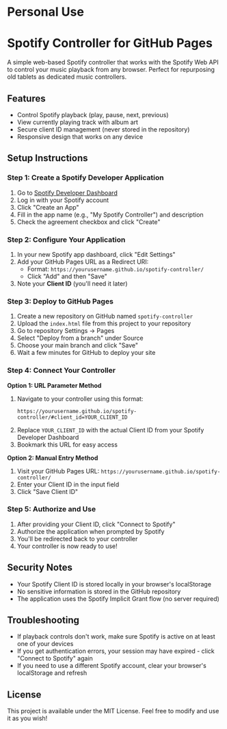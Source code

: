 # Personal Use

# Spotify Controller for GitHub Pages

A simple web-based Spotify controller that works with the Spotify Web API to control your music playback from any browser. Perfect for repurposing old tablets as dedicated music controllers.

## Features

- Control Spotify playback (play, pause, next, previous)
- View currently playing track with album art
- Secure client ID management (never stored in the repository)
- Responsive design that works on any device

## Setup Instructions

### Step 1: Create a Spotify Developer Application

1. Go to [Spotify Developer Dashboard](https://developer.spotify.com/dashboard)
2. Log in with your Spotify account
3. Click "Create an App"
4. Fill in the app name (e.g., "My Spotify Controller") and description
5. Check the agreement checkbox and click "Create"

### Step 2: Configure Your Application

1. In your new Spotify app dashboard, click "Edit Settings"
2. Add your GitHub Pages URL as a Redirect URI:
   - Format: `https://yourusername.github.io/spotify-controller/`
   - Click "Add" and then "Save"
3. Note your **Client ID** (you'll need it later)

### Step 3: Deploy to GitHub Pages

1. Create a new repository on GitHub named `spotify-controller`
2. Upload the `index.html` file from this project to your repository
3. Go to repository Settings → Pages
4. Select "Deploy from a branch" under Source
5. Choose your main branch and click "Save"
6. Wait a few minutes for GitHub to deploy your site

### Step 4: Connect Your Controller

**Option 1: URL Parameter Method**
1. Navigate to your controller using this format:
   ```
   https://yourusername.github.io/spotify-controller/#client_id=YOUR_CLIENT_ID
   ```
2. Replace `YOUR_CLIENT_ID` with the actual Client ID from your Spotify Developer Dashboard
3. Bookmark this URL for easy access

**Option 2: Manual Entry Method**
1. Visit your GitHub Pages URL: `https://yourusername.github.io/spotify-controller/`
2. Enter your Client ID in the input field
3. Click "Save Client ID"

### Step 5: Authorize and Use

1. After providing your Client ID, click "Connect to Spotify"
2. Authorize the application when prompted by Spotify
3. You'll be redirected back to your controller
4. Your controller is now ready to use!

## Security Notes

- Your Spotify Client ID is stored locally in your browser's localStorage
- No sensitive information is stored in the GitHub repository
- The application uses the Spotify Implicit Grant flow (no server required)

## Troubleshooting

- If playback controls don't work, make sure Spotify is active on at least one of your devices
- If you get authentication errors, your session may have expired - click "Connect to Spotify" again
- If you need to use a different Spotify account, clear your browser's localStorage and refresh

## License

This project is available under the MIT License. Feel free to modify and use it as you wish!
